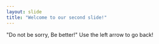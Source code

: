 ```yaml
---
layout: slide
title: "Welcome to our second slide!"
---
```

"Do not be sorry, Be better!"
Use the left arrow to go back!
